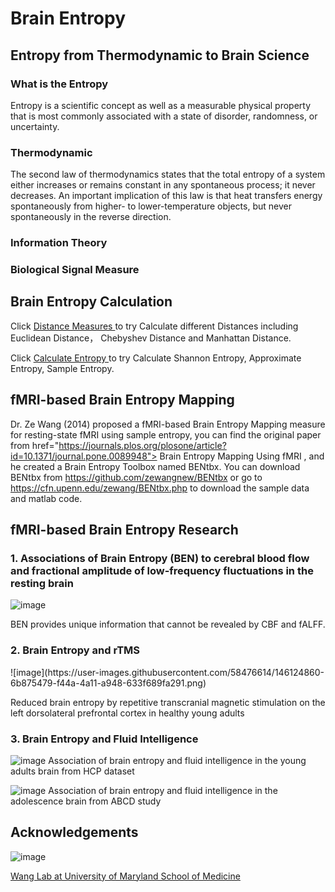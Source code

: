 <h1> Brain Entropy </h1>

<h2> Entropy from Thermodynamic to Brain Science </h2>

<h3> What is the Entropy </h3>

Entropy is a scientific concept as well as a measurable physical property that is most commonly associated with a state of disorder, randomness, or uncertainty.

<h3> Thermodynamic </h3>

The second law of thermodynamics states that the total entropy of a system either increases or remains constant in any spontaneous process; it never decreases. An important implication of this law is that heat transfers energy spontaneously from higher- to lower-temperature objects, but never spontaneously in the reverse direction.

<h3> Information Theory </h3>


<h3> Biological Signal Measure </h3>


<h2> Brain Entropy Calculation </h2>


Click <a href="https://colab.research.google.com/drive/1Ftq0slcUJCf_KaKbHlJJ7spJaTEp-Etn?usp=sharing"> Distance Measures </a> to try Calculate different Distances including Euclidean Distance， Chebyshev Distance and Manhattan Distance.

Click <a href="https://colab.research.google.com/github/donghui1119/SEW_Brain_Entropy/blob/gh-pages/SEW_Entropy%20Calculation.ipynb"> Calculate Entropy </a> to try Calculate Shannon Entropy, Approximate Entropy, Sample Entropy.


<h2>fMRI-based Brain Entropy Mapping </h2>

Dr. Ze Wang (2014) proposed a fMRI-based Brain Entropy Mapping measure for resting-state fMRI using sample entropy, you can find the original paper from
<a>  href="https://journals.plos.org/plosone/article?id=10.1371/journal.pone.0089948"> Brain Entropy Mapping Using fMRI </a>, and he created a Brain Entropy Toolbox named BENtbx. You can download BENtbx from <a href="https://github.com/zewangnew/BENtbx"> https://github.com/zewangnew/BENtbx</a> or go to  <a href="https://cfn.upenn.edu/zewang/BENtbx.php"> https://cfn.upenn.edu/zewang/BENtbx.php </a> to download the sample data and matlab code.


<h2> fMRI-based Brain Entropy Research </h2>

<h3>1. Associations of Brain Entropy (BEN) to cerebral blood flow and fractional amplitude of low-frequency fluctuations in the resting brain </h3>

![image](https://user-images.githubusercontent.com/58476614/146124821-ed08a022-ef42-4674-8adb-c81c9630faea.png)

BEN provides unique information that cannot be revealed by CBF and fALFF.

<h3>2. Brain Entropy and rTMS </h3>
![image](https://user-images.githubusercontent.com/58476614/146124860-6b875479-f44a-4a11-a948-633f689fa291.png)

Reduced brain entropy by repetitive transcranial magnetic stimulation on the left dorsolateral prefrontal cortex in healthy young adults

<h3>3. Brain Entropy and Fluid Intelligence </h3>

![image](https://user-images.githubusercontent.com/58476614/146124909-ea1b786f-8018-49d7-9f9d-8ca0daea80ef.png)
Association of brain entropy and fluid intelligence in the young adults brain from HCP dataset


![image](https://user-images.githubusercontent.com/58476614/146124927-36ec8da7-595d-46c4-a073-2b6491df531f.png)
Association of brain entropy and fluid intelligence in the adolescence brain from ABCD study

<h2> Acknowledgements </h2>

![image](https://user-images.githubusercontent.com/58476614/146124144-563dad66-536e-4eb0-ac8f-3f99ff5d1194.png)

 <a href="https://www.medschool.umaryland.edu/pi/Ze-Wang-PhD/"> Wang Lab at University of Maryland School of Medicine </a>

